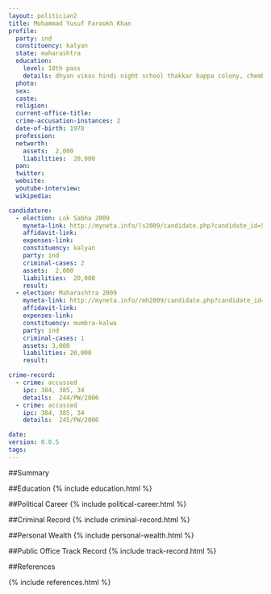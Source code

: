```yaml
---
layout: politician2
title: Mohammad Yusuf Farookh Khan
profile: 
  party: ind
  constituency: kalyan
  state: maharashtra
  education: 
    level: 10th pass
    details: dhyan vikas hindi night school thakkar bappa colony, chembur, mumbai-2000
  photo: 
  sex: 
  caste: 
  religion: 
  current-office-title: 
  crime-accusation-instances: 2
  date-of-birth: 1978
  profession: 
  networth: 
    assets:  2,000
    liabilities:  20,000
  pan: 
  twitter: 
  website: 
  youtube-interview: 
  wikipedia: 

candidature: 
  - election: Lok Sabha 2009
    myneta-link: http://myneta.info/ls2009/candidate.php?candidate_id=5338
    affidavit-link: 
    expenses-link: 
    constituency: kalyan 
    party: ind
    criminal-cases: 2
    assets:  2,000
    liabilities:  20,000
    result:  
  - election: Maharashtra 2009
    myneta-link: http://myneta.info//mh2009/candidate.php?candidate_id=2331
    affidavit-link: 
    expenses-link: 
    constituency: mumbra-kalwa 
    party: ind
    criminal-cases: 1
    assets: 3,000
    liabilities: 20,000
    result:  

crime-record: 
  - crime: accussed
    ipc: 384, 385, 34
    details:  244/PW/2006  
  - crime: accussed
    ipc: 384, 385, 34
    details:  245/PW/2006  

date: 
version: 0.0.5
tags: 
---
```

##Summary


##Education
{% include education.html %}


##Political Career
{% include political-career.html %}


##Criminal Record
{% include criminal-record.html %}


##Personal Wealth
{% include personal-wealth.html %}


##Public Office Track Record
{% include track-record.html %}


##References


{% include references.html %}